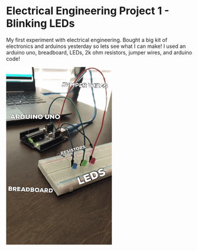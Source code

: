 # Electrical Engineering Project 1 - Blinking LEDs
My first experiment with electrical engineering. Bought a big kit of electronics and arduinos yesterday so lets see what I can make! I used an arduino uno, breadboard, LEDs, 2k ohm resistors, jumper wires, and arduino code!

![leds](https://github.com/JackRossProjects/EE1-Blinking-LEDs/blob/master/led.gif)

